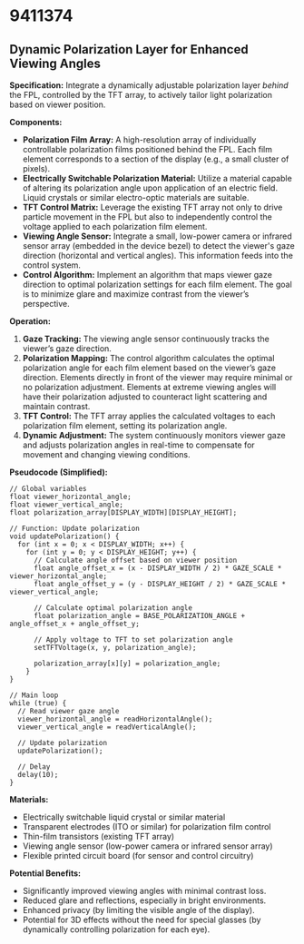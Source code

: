 # 9411374

## Dynamic Polarization Layer for Enhanced Viewing Angles

**Specification:** Integrate a dynamically adjustable polarization layer *behind* the FPL, controlled by the TFT array, to actively tailor light polarization based on viewer position.

**Components:**

*   **Polarization Film Array:** A high-resolution array of individually controllable polarization films positioned behind the FPL. Each film element corresponds to a section of the display (e.g., a small cluster of pixels).
*   **Electrically Switchable Polarization Material:** Utilize a material capable of altering its polarization angle upon application of an electric field.  Liquid crystals or similar electro-optic materials are suitable.
*   **TFT Control Matrix:** Leverage the existing TFT array not only to drive particle movement in the FPL but also to independently control the voltage applied to each polarization film element.
*   **Viewing Angle Sensor:** Integrate a small, low-power camera or infrared sensor array (embedded in the device bezel) to detect the viewer's gaze direction (horizontal and vertical angles). This information feeds into the control system.
*   **Control Algorithm:** Implement an algorithm that maps viewer gaze direction to optimal polarization settings for each film element. The goal is to minimize glare and maximize contrast from the viewer’s perspective.

**Operation:**

1.  **Gaze Tracking:** The viewing angle sensor continuously tracks the viewer’s gaze direction.
2.  **Polarization Mapping:** The control algorithm calculates the optimal polarization angle for each film element based on the viewer’s gaze direction.  Elements directly in front of the viewer may require minimal or no polarization adjustment. Elements at extreme viewing angles will have their polarization adjusted to counteract light scattering and maintain contrast.
3.  **TFT Control:** The TFT array applies the calculated voltages to each polarization film element, setting its polarization angle.
4.  **Dynamic Adjustment:** The system continuously monitors viewer gaze and adjusts polarization angles in real-time to compensate for movement and changing viewing conditions.

**Pseudocode (Simplified):**

```
// Global variables
float viewer_horizontal_angle;
float viewer_vertical_angle;
float polarization_array[DISPLAY_WIDTH][DISPLAY_HEIGHT];

// Function: Update polarization
void updatePolarization() {
  for (int x = 0; x < DISPLAY_WIDTH; x++) {
    for (int y = 0; y < DISPLAY_HEIGHT; y++) {
      // Calculate angle offset based on viewer position
      float angle_offset_x = (x - DISPLAY_WIDTH / 2) * GAZE_SCALE * viewer_horizontal_angle;
      float angle_offset_y = (y - DISPLAY_HEIGHT / 2) * GAZE_SCALE * viewer_vertical_angle;

      // Calculate optimal polarization angle
      float polarization_angle = BASE_POLARIZATION_ANGLE + angle_offset_x + angle_offset_y;

      // Apply voltage to TFT to set polarization angle
      setTFTVoltage(x, y, polarization_angle);

      polarization_array[x][y] = polarization_angle;
    }
}

// Main loop
while (true) {
  // Read viewer gaze angle
  viewer_horizontal_angle = readHorizontalAngle();
  viewer_vertical_angle = readVerticalAngle();

  // Update polarization
  updatePolarization();

  // Delay
  delay(10);
}
```

**Materials:**

*   Electrically switchable liquid crystal or similar material
*   Transparent electrodes (ITO or similar) for polarization film control
*   Thin-film transistors (existing TFT array)
*   Viewing angle sensor (low-power camera or infrared sensor array)
*   Flexible printed circuit board (for sensor and control circuitry)

**Potential Benefits:**

*   Significantly improved viewing angles with minimal contrast loss.
*   Reduced glare and reflections, especially in bright environments.
*   Enhanced privacy (by limiting the visible angle of the display).
*   Potential for 3D effects without the need for special glasses (by dynamically controlling polarization for each eye).
